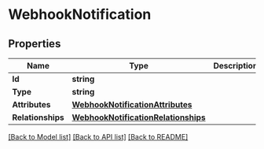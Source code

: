 # WebhookNotification

## Properties

Name | Type | Description | Notes
------------ | ------------- | ------------- | -------------
**Id** | **string** |  | [optional] 
**Type** | **string** |  | [optional] 
**Attributes** | [**WebhookNotificationAttributes**](webhook_notification_attributes.md) |  | [optional] 
**Relationships** | [**WebhookNotificationRelationships**](webhook_notification_relationships.md) |  | [optional] 

[[Back to Model list]](../README.md#documentation-for-models) [[Back to API list]](../README.md#documentation-for-api-endpoints) [[Back to README]](../README.md)


